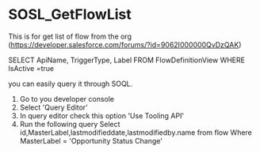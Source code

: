 # SOSL_GetFlowList
This is for get list of flow from the org 
(https://developer.salesforce.com/forums/?id=9062I000000QvDzQAK) 

SELECT ApiName, TriggerType, Label FROM FlowDefinitionView WHERE IsActive =true 

you can easily query it through SOQL.
1. Go to you developer console 
2. Select 'Query Editor'
3. In query editor check this option 'Use Tooling API'
4. Run the following query
Select id,MasterLabel,lastmodifieddate,lastmodifiedby.name from flow Where MasterLabel = 'Opportunity Status Change'
